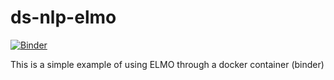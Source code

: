 # ds-nlp-elmo
[![Binder](https://mybinder.org/badge_logo.svg)](https://mybinder.org/v2/gh/HoundDogDan/ds-nlp-elmo/master?filepath=NLP%20with%20ELMO%20Tensorflow.ipynb)

This is a simple example of using ELMO through a docker container (binder) 



